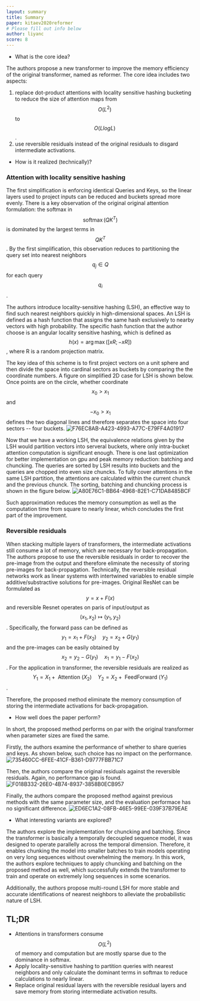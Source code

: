 ```yaml
---
layout: summary
title: Summary
paper: kitaev2020reformer
# Please fill out info below
author: liyanc
score: 8
---
```



* What is the core idea?

The authors propose a new transformer to improve the memory efficiency of the original transformer, named as reformer. 
The core idea includes two aspects: 
1. replace dot-product attentions with locality sensitive hashing bucketing to reduce the size of attention maps from $$O(L^2)$$ to $$O(L log L)$$.
2. use reversible residuals instead of the original residuals to disgard intermediate activations.

* How is it realized (technically)?

### Attention with locality sensitive hashing
The first simplification is enforcing identical Queries and Keys, so the linear layers used to project inputs can be reduced and buckets spread more evenly.
There is a key observation of the original original attention formulation: the softmax in $$\operatorname{softmax}\left(Q K^{T}\right)$$ is dominated by the largest terms in $$Q K^{T}$$.
By the first simplification, this observation reduces to partitioning the query set into nearest neighbors $$q_j \in Q$$ for each query $$q_i$$.

The authors introduce locality-sensitive hashing (LSH), an effective way to find such nearest neighbors quickly in high-dimensional spaces.
An LSH is defined as a hash function that assigns the same hash exclusively to nearby vectors with high probability.
The specific hash function that the author choose is an angular locality sensitive hashing, which is defined as $$h(x)=\arg \max ([x R ;-x R])$$, where R is a random projection matrix.

The key idea of this scheme is to first project vectors on a unit sphere and then divide the space into cardinal sectors as buckets by comparing the the coordinate numbers.
A figure on simplified 2D case for LSH is shown below.
Once points are on the circle, whether coordinate $$x_0 > x_1$$ and $$ -x_0 > x_1$$ defines the two diagonal lines and therefore separates the space into four sectors -- four buckets.
![F76EC8AB-A423-4993-A77C-E79FF4A01917](https://user-images.githubusercontent.com/25853995/135883728-d0e7f6f7-5648-4601-a4d3-98d92b730650.png)

Now that we have a working LSH, the equivalence relations given by the LSH would partition vectors into serveral buckets, where only intra-bucket attention computation is significant enough.
There is one last optimization for better implementation on gpu and peak memory reduction: batching and chuncking.
The queries are sorted by LSH results into buckets and the queries are chopped into even size chuncks.
To fully cover attentions in the same LSH partition, the attentions are calculated within the current chunck and the previous chunck.
The sorting, batching and chuncking process is shown in the figure below.
![A80E76C1-BB64-4968-82E1-C71DA8485BCF](https://user-images.githubusercontent.com/25853995/135887076-6d0d95fd-13d6-4a63-9941-f3551ddf4328.png)

Such approximation reduces the memory consumption as well as the computation time from square to nearly linear, which concludes the first part of the improvement.

### Reversible residuals

When stacking multiple layers of transformers, the intermediate activations still consume a lot of memory, which are necessary for back-propagation.
The authors propose to use the reversible residuals in order to recover the pre-image from the output and therefore eliminate the necessity of storing pre-images for back-propagation.
Technically, the reversible residual networks work as linear systems with intertwined variables to enable simple additive/substractive solutions for pre-images.
Original ResNet can be formulated as $$ y = x + F(x) $$ and reversible Resnet operates on paris of input/output as $$(x_1, x_2) \mapsto (y_1, y_2)$$.
Specifically, the forward pass can be defined as $$ y_{1}=x_{1}+F\left(x_{2}\right) \quad y_{2}=x_{2}+G\left(y_{1}\right) $$ and the pre-images can be easily obtained by $$ x_{2}=y_{2}-G\left(y_{1}\right) \quad x_{1}=y_{1}-F\left(x_{2}\right) $$.
For the application in transformer, the reversible residuals are realized as $$Y_{1}=X_{1}+\text { Attention }\left(X_{2}\right) \quad Y_{2}=X_{2}+\text { FeedForward }\left(Y_{1}\right)$$.

Therefore, the proposed method eliminate the memory consumption of storing the intermediate activations for back-propagation.


* How well does the paper perform?

In short, the proposed method performs on par with the original transformer when parameter sizes are fixed the same.

Firstly, the authors examine the performance of whether to share queries and keys.
As shown below, such choice has no impact on the performance.
![735460CC-6FEE-41CF-B361-D9777FBB71C7](https://user-images.githubusercontent.com/25853995/135893910-5be49c58-9e9a-47f6-9397-c8d107a3a6f2.png)

Then, the authors compare the original residuals against the reversible residuals.
Again, no performance gap is found.
![F018B332-26E0-4B74-8937-3858B0ECB957](https://user-images.githubusercontent.com/25853995/135894077-226037d1-c5a7-44f5-ada7-ae2693ee0b55.png)

Finally, the authors compare the proposed method against previous methods with the same parameter size, and the evaluation performace has no significant difference.
![ED6EC1A2-08FB-46E5-99EE-039F37B79EAE](https://user-images.githubusercontent.com/25853995/135894357-79bcf286-5ef0-498b-8fc7-4fc75cd28cd8.png)


* What interesting variants are explored? 

The authors explore the implementation for chuncking and batching. 
Since the transformer is basically a temporally decoupled sequence model, it was designed to operate parallelly across the temporal dimension.
Therefore, it enables chunking the model into smaller batches to train models operating on very long sequences without overwhelming the memory.
In this work, the authors explore techniques to apply chuncking and batching on the proposed method as well, which successfully extends the transformer to train and operate on extremely long sequences in some scenarios.

Additionally, the authors propose multi-round LSH for more stable and accurate identifications of nearest neighbors to alleviate the probabilistic nature of LSH.


## TL;DR
- Attentions in transformers consume $$O(L^2)$$ of memory and computation but are mostly sparse due to the dominance in softmax.
- Apply locality-sensitive hashing to partition queries with nearest neighbors and only calculate the dominant terms in softmax to reduce calculations to nearly linear.
- Replace original residual layers with the reversible residual layers and save memory from storing intermediate activation results.




